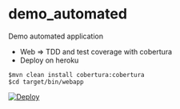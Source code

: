 demo_automated
==============

Demo automated application

* Web => TDD and test coverage with cobertura
* Deploy on heroku

```
$mvn clean install cobertura:cobertura
$cd target/bin/webapp
```

<a href="https://heroku.com/deploy"><img border="0" alt="Deploy" src="https://www.herokucdn.com/deploy/button.png" /> </a>
